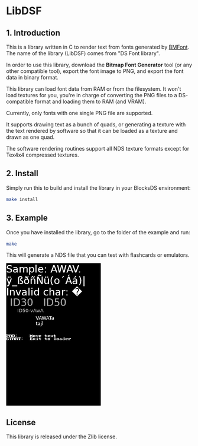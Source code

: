 # LibDSF

## 1. Introduction

This is a library written in C to render text from fonts generated by
[BMFont](https://www.angelcode.com/products/bmfont/). The name of the library
(LibDSF) comes from "DS Font library".

In order to use this library, download the **Bitmap Font Generator** tool (or
any other compatible tool), export the font image to PNG, and export the font
data in binary format.

This library can load font data from RAM or from the filesystem. It won't load
textures for you, you're in charge of converting the PNG files to a
DS-compatible format and loading them to RAM (and VRAM).

Currently, only fonts with one single PNG file are supported.

It supports drawing text as a bunch of quads, or generating a texture with the
text rendered by software so that it can be loaded as a texture and drawn as one
quad.

The software rendering routines support all NDS texture formats except for
Tex4x4 compressed textures.

## 2. Install

Simply run this to build and install the library in your BlocksDS environment:

```bash
make install
```

## 3. Example

Once you have installed the library, go to the folder of the example and run:

```bash
make
```

This will generate a NDS file that you can test with flashcards or emulators.

![Screenshot](example/screenshot.png "Screenshot")

## License

This library is released under the Zlib license.

